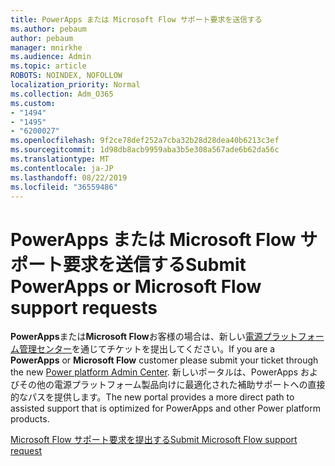 ```yaml
---
title: PowerApps または Microsoft Flow サポート要求を送信する
ms.author: pebaum
author: pebaum
manager: mnirkhe
ms.audience: Admin
ms.topic: article
ROBOTS: NOINDEX, NOFOLLOW
localization_priority: Normal
ms.collection: Adm_O365
ms.custom:
- "1494"
- "1495"
- "6200027"
ms.openlocfilehash: 9f2ce78def252a7cba32b28d28dea40b6213c3ef
ms.sourcegitcommit: 1d98db8acb9959aba3b5e308a567ade6b62da56c
ms.translationtype: MT
ms.contentlocale: ja-JP
ms.lasthandoff: 08/22/2019
ms.locfileid: "36559486"
---
```

# <a name="submit-powerapps-or-microsoft-flow-support-requests"></a><span data-ttu-id="72c4a-102">PowerApps または Microsoft Flow サポート要求を送信する</span><span class="sxs-lookup"><span data-stu-id="72c4a-102">Submit PowerApps or Microsoft Flow support requests</span></span>

<span data-ttu-id="72c4a-103">**PowerApps**または**Microsoft Flow**お客様の場合は、新しい[電源プラットフォーム管理センター](https://admin.powerplatform.microsoft.com/support?newTicket&product=15819)を通じてチケットを提出してください。</span><span class="sxs-lookup"><span data-stu-id="72c4a-103">If you are a **PowerApps** or **Microsoft Flow** customer please submit your ticket through the new [Power platform Admin Center](https://admin.powerplatform.microsoft.com/support?newTicket&product=15819).</span></span> <span data-ttu-id="72c4a-104">新しいポータルは、PowerApps およびその他の電源プラットフォーム製品向けに最適化された補助サポートへの直接的なパスを提供します。</span><span class="sxs-lookup"><span data-stu-id="72c4a-104">The new portal provides a more direct path to assisted support that is optimized for PowerApps and other Power platform products.</span></span>

[<span data-ttu-id="72c4a-105">Microsoft Flow サポート要求を提出する</span><span class="sxs-lookup"><span data-stu-id="72c4a-105">Submit Microsoft Flow support request</span></span>](https://admin.powerplatform.microsoft.com/support?newTicket&product=Flow)